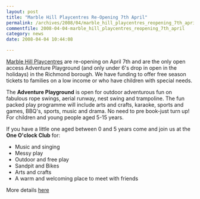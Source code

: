 ```yaml
---
layout: post
title: "Marble Hill Playcentres Re-Opening 7th April"
permalink: /archives/2008/04/marble_hill_playcentres_reopening_7th_april.html
commentfile: 2008-04-04-marble_hill_playcentres_reopening_7th_april
category: news
date: 2008-04-04 10:44:08

---
```


[Marble Hill Playcentres](https://stmargarets.london/directory/childrens/200704291443) are re-opening on April 7th and are the only open access Adventure Playground (and only under 6's drop in open in the holidays) in the Richmond borough. We have funding to offer free season tickets to families on a low income or who have children with special needs.

The **Adventure Playground** is open for outdoor adventurous fun on fabulous rope swings, aerial runway, nest swing and trampoline. The fun packed play programme will include arts and crafts, karaoke, sports and games, BBQ's, sports, music and drama. No need to pre book-just turn up! For children and young people aged 5-15 years.

If you have a little one aged between 0 and 5 years come and join us at the **One O'clock Club** for:

-   Music and singing
-   Messy play
-   Outdoor and free play
-   Sandpit and Bikes
-   Arts and crafts
-   A warm and welcoming place to meet with friends

More details [here](https://stmargarets.london/directory/childrens/200704291443)
